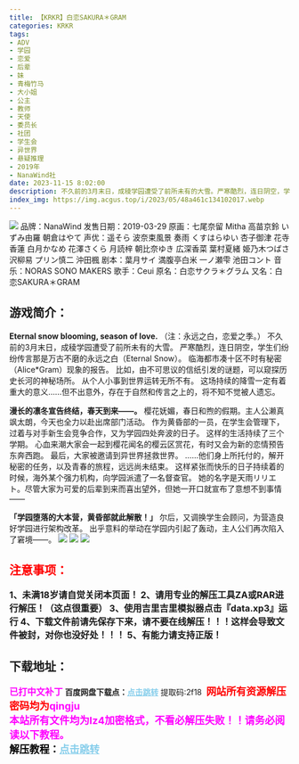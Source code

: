 ```yaml
---
title: 【KRKR】白恋SAKURA＊GRAM
categories: KRKR
tags:
- ADV
- 学园
- 恋爱
- 后辈
- 妹
- 青梅竹马
- 大小姐
- 公主
- 教师
- 天使
- 委员长
- 社团
- 学生会
- 异世界
- 悬疑推理
- 2019年
- NanaWind社
date: 2023-11-15 8:02:00
description: 不久前的3月末日，成稜学园遭受了前所未有的大雪。严寒酷烈，连日阴空，学生们纷纷传言那是万古不磨的永远之白（Eternal Snow）。临海都市凑十区不时有秘密（Alice*Gram）现象的报告。比如，由不可思议的信纸引发的谜题，可以窥探历史长河的神秘场所。从个人小事到世界运转无所不有。这场持续的降雪一定有着重大的意义……但不出意外，存在于自然和传言之上的，将不知不觉被人遗忘。
index_img: https://img.acgus.top/i/2023/05/48a461c134102017.webp
---
```

![](https://img.acgus.top/i/2023/05/48a461c134102017.webp)
品牌：NanaWind
发售日期：2019-03-29
原画：七尾奈留 Mitha 高苗京鈴 いずみ由羅 朝倉はやて
声优：遥そら 波奈束風景 奏雨 くすはらゆい 杏子御津 花寺香蓮 白月かなめ 花澤さくら 月読梓 朝比奈ゆき 広深香菜 葉村夏緒 姫乃木つばさ 沢柳易 プリン慎二 沖田楓
剧本：葉月サイ 満腹亭白米 一ノ瀬雫 池田コント
音乐：NORAS SONO MAKERS
歌手：Ceui
原名：白恋サクラ＊グラム
又名：白恋SAKURA＊GRAM

## 游戏简介：
**Eternal snow blooming, season of love.**
（注：永远之白，恋爱之季。）
不久前的3月末日，成稜学园遭受了前所未有的大雪。
严寒酷烈，连日阴空，学生们纷纷传言那是万古不磨的永远之白（Eternal Snow）。
临海都市凑十区不时有秘密（Alice*Gram）现象的报告。
比如，由不可思议的信纸引发的谜题，可以窥探历史长河的神秘场所。
从个人小事到世界运转无所不有。
这场持续的降雪一定有着重大的意义……但不出意外，存在于自然和传言之上的，将不知不觉被人遗忘。

**漫长的凛冬宣告终结，春天到来——。**
樱花妩媚，春日和煦的假期。主人公濑真飒太朗，今天也全力以赴出席部门活动。
作为黄昏部的一员，在学生会管理下，过着与对手新生会竞争合作，又为学园四处奔波的日子。
这样的生活持续了三个学期。
心血来潮大家会一起到樱花闻名的樱云区赏花，有时又会为新的恋情预告东奔西跑。
最后，大家被邀请到异世界拯救世界。
……他们身上所托付的，解开秘密的任务，以及青春的旅程，远远尚未结束。
这样紧张而快乐的日子持续着的时候，海外某个强力机构，向学园派遣了一名督查官。
她的名字是天雨リリエト。尽管大家为可爱的后辈到来而喜出望外，但她一开口就宣布了意想不到事情——

**「学园堕落的大本营，黄昏部就此解散！」**
尔后，又调换学生会顾问，为营造良好学园进行架构改革。
出乎意料的举动在学园内引起了轰动，主人公们再次陷入了窘境——。
![](https://img.acgus.top/i/2023/05/98b578cb14102030.webp)
![](https://img.acgus.top/i/2023/05/97618ac00f102025.webp)
![](https://img.acgus.top/i/2023/05/c8b3cd46f2102021.webp)





## <font color=#FF0000 >注意事项：</font>
<font size=3><b>1、未满18岁请自觉关闭本页面！
2、请用专业的解压工具ZA或RAR进行解压！（这点很重要）
3、使用吉里吉里模拟器点击『data.xp3』运行
4、下载文件前请先保存下来，请不要在线解压！！！这样会导致文件被封，对你也没好处！！！
5、有能力请支持正版！</b></font>

## 下载地址：
<font color=#FF00FF size=3><b>已打中文补丁</b></font>
<b>百度网盘下载点：</b><a href="https://pan.baidu.com/s/1WL3QZQtuJPGb0zlVA5d54Q?pwd=2f18" style="color: #87CEEB;"><b>点击跳转</b></a> 提取码:2f18
<a style="padding: 0" href="https://post.qingju.org/AD/"><img style="max-width:100%" src="https://img.acgus.top/i/2024/07/478f689b8021d8d499ab43d21acf137a.gif" alt=""></a>
<b><font color=#FF0000 size=4>网站所有资源解压密码均为</b></font><b><font color=#FF00FF size=4>qingju</font><font color=#FF0000 ></font></b><br><b><font color=#FF00FF size=4>本站所有文件均为lz4加密格式，不看必解压失败！！请务必阅读以下教程。</b></font><br><b><font color=#000 size=4>解压教程：</b><a href="https://post.qingju.org/tutorial/000/" style="color: #87CEEB;"><b>点击跳转</b></a>
